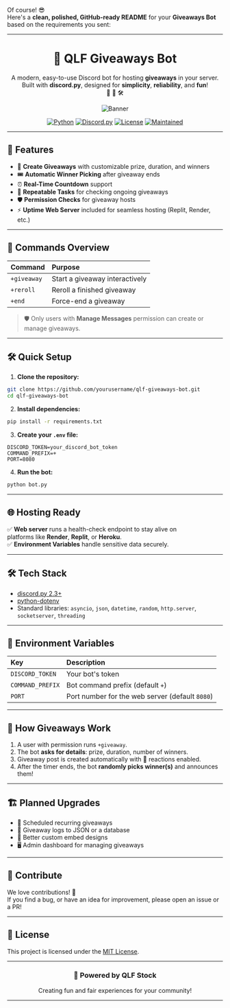 Of course! 😎  
Here's a **clean, polished, GitHub-ready README** for your **Giveaways Bot** based on the requirements you sent:  

---

<div align="center">

# 🎉 QLF Giveaways Bot

A modern, easy-to-use Discord bot for hosting **giveaways** in your server.  
Built with **discord.py**, designed for **simplicity**, **reliability**, and **fun**!  
🎁 🚀 🛠️

![Banner](https://i.ibb.co/FsB2Ww6/Giveaways-Bot-Banner.png)

[![Python](https://img.shields.io/badge/Python-3.11-blue?logo=python)](https://www.python.org/)
[![Discord.py](https://img.shields.io/badge/Discord.py-2.3-blueviolet?logo=discord)](https://discordpy.readthedocs.io/en/stable/)
[![License](https://img.shields.io/badge/License-MIT-green)](LICENSE)
[![Maintained](https://img.shields.io/maintenance/yes/2025)]()

---

</div>

## 🎉 Features

- 🎁 **Create Giveaways** with customizable prize, duration, and winners
- 🎟️ **Automatic Winner Picking** after giveaway ends
- ⏰ **Real-Time Countdown** support
- 🔁 **Repeatable Tasks** for checking ongoing giveaways
- 🛡️ **Permission Checks** for giveaway hosts
- ⚡ **Uptime Web Server** included for seamless hosting (Replit, Render, etc.)

---

## 📜 Commands Overview

| Command | Purpose |
|:--------|:--------|
| `+giveaway` | Start a giveaway interactively |
| `+reroll` | Reroll a finished giveaway |
| `+end` | Force-end a giveaway |

> 🛡️ Only users with **Manage Messages** permission can create or manage giveaways.

---

## 🛠️ Quick Setup

1. **Clone the repository:**

```bash
git clone https://github.com/yourusername/qlf-giveaways-bot.git
cd qlf-giveaways-bot
```

2. **Install dependencies:**

```bash
pip install -r requirements.txt
```

3. **Create your `.env` file:**

```env
DISCORD_TOKEN=your_discord_bot_token
COMMAND_PREFIX=+
PORT=8080
```

4. **Run the bot:**

```bash
python bot.py
```

---

## 🌐 Hosting Ready

✅ **Web server** runs a health-check endpoint to stay alive on  
platforms like **Render**, **Replit**, or **Heroku**.  
✅ **Environment Variables** handle sensitive data securely.

---

## 🛠️ Tech Stack

- [discord.py 2.3+](https://discordpy.readthedocs.io/en/stable/)
- [python-dotenv](https://pypi.org/project/python-dotenv/)
- Standard libraries: `asyncio`, `json`, `datetime`, `random`, `http.server`, `socketserver`, `threading`

---

## 🌟 Environment Variables

| Key | Description |
|:---|:---|
| `DISCORD_TOKEN` | Your bot's token |
| `COMMAND_PREFIX` | Bot command prefix (default `+`) |
| `PORT` | Port number for the web server (default `8080`) |

---

## 🎯 How Giveaways Work

1. A user with permission runs `+giveaway`.
2. The bot **asks for details**: prize, duration, number of winners.
3. Giveaway post is created automatically with 🎉 reactions enabled.
4. After the timer ends, the bot **randomly picks winner(s)** and announces them!

---

## 🏗️ Planned Upgrades

- 📆 Scheduled recurring giveaways
- 📑 Giveaway logs to JSON or a database
- 🎨 Better custom embed designs
- 🖥️ Admin dashboard for managing giveaways

---

## 🤝 Contribute

We love contributions! 💜  
If you find a bug, or have an idea for improvement, please open an issue or a PR!

---

## 📜 License

This project is licensed under the [MIT License](https://discord.gg/vHyQTBZJDd).

---

<div align="center">

### 🎁 Powered by QLF Stock
Creating fun and fair experiences for your community!

</div>

---
